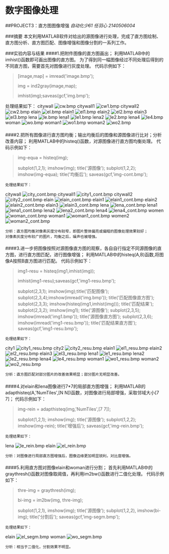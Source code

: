 ﻿﻿﻿# 数字图像处理##PROJECT3：直方图图像增强_自动化少61_ _任羽心_ _2140506004_###摘要    本文利用MATLAB软件对给出的源图像进行处理，完成了直方图绘制、    直方图分析、直方图匹配、图像增强和图像分割的一系列工作。###实验内容与结果####1.把附件图像的直方图画出；    利用MATLAB中的imhist()函数即可画出图像的直方图。    为了得到同一幅图像经过不同处理后得到的不同直方图，需要首先对图像进行灰度处理。    代码示例如下：> [image,map] = imread('image.bmp');>> img = ind2gray(image,map);>> imhist(img);saveas(gcf,'img.bmp');处理结果如下：citywall![cw.bmp](https://i.loli.net/2019/03/19/5c90700279d6e.bmp)citywall1![cw1.bmp](https://i.loli.net/2019/03/19/5c9070037f6d0.bmp)citywall2![cw2.bmp](https://i.loli.net/2019/03/19/5c90700274fc1.bmp)elain![el.bmp](https://i.loli.net/2019/03/19/5c907003eba3b.bmp)elain1![el1.bmp](https://i.loli.net/2019/03/19/5c9070032c1d5.bmp)elain2![el2.bmp](https://i.loli.net/2019/03/19/5c9070036d46a.bmp)elain3![el3.bmp](https://i.loli.net/2019/03/19/5c9070034c1ec.bmp)lena![le.bmp](https://i.loli.net/2019/03/19/5c90700709928.bmp)lena1![le1.bmp](https://i.loli.net/2019/03/19/5c907003dd0fa.bmp)lena2![le2.bmp](https://i.loli.net/2019/03/19/5c90700304172.bmp)lena4![le4.bmp](https://i.loli.net/2019/03/19/5c907155d2471.bmp)woman![wo.bmp](https://i.loli.net/2019/03/19/5c907155a6111.bmp)woman1![wo1.bmp](https://i.loli.net/2019/03/19/5c90715590d15.bmp)woman2![wo2.bmp](https://i.loli.net/2019/03/19/5c907155e5bbc.bmp) ########2.把所有图像进行直方图均衡；输出均衡后的图像和源图像进行比对；分析改善内容；    利用MATLAB中的histeq()函数，对源图像进行直方图均衡处理。    代码示例如下：> img-equa = histeq(img);>> subplot(1,2,1); imshow(img); title('源图像'); subplot(1,2,2); imshow(img-equa); title('均衡后'); saveas(gcf,'img-cont.bmp');    处理结果如下：citywall![city_cont.bmp](https://i.loli.net/2019/03/19/5c9073ad7f22d.bmp)citywall1![city1_cont.bmp](https://i.loli.net/2019/03/19/5c9073adddeb5.bmp)citywall2![city2_cont.bmp](https://i.loli.net/2019/03/19/5c9073af45b5c.bmp)elain![elain_cont.bmp](https://i.loli.net/2019/03/19/5c9073b04aa48.bmp)elain1![elain1_cont.bmp](https://i.loli.net/2019/03/19/5c9073b08f212.bmp)elain2![elain2_cont.bmp](https://i.loli.net/2019/03/19/5c9073b104b97.bmp)elain3![elain3_cont.bmp](https://i.loli.net/2019/03/19/5c9073b0c7916.bmp)lena![lena_cont.bmp](https://i.loli.net/2019/03/19/5c9073b151cf4.bmp)lena1![lena1_cont.bmp](https://i.loli.net/2019/03/19/5c9073b16221e.bmp)lena2![lena2_cont.bmp](https://i.loli.net/2019/03/19/5c9073b20b2e9.bmp)lena4![lena4_cont.bmp](https://i.loli.net/2019/03/19/5c9074c9832c1.bmp)women![woman_cont.bmp](https://i.loli.net/2019/03/19/5c9074c9b80e2.bmp)woman1![woman1_cont.bmp](https://i.loli.net/2019/03/19/5c9074c99c1cc.bmp)women2![woman2_cont.bmp](https://i.loli.net/2019/03/19/5c9074c9c0148.bmp)    分析：直方图均衡对像素灰度分布较窄，即图片整体偏亮或偏暗的图像处理效果较好；    对像素灰度分布较广的图片，均衡之后，噪声也被增强。########3.进一步把图像按照对源图像直方图的观察，各自自行指定不同源图像的直方图，进行直方图匹配，进行图像增强；    利用MATLAB中的histeq(A,B)函数,将图像A按照B直方图进行匹配。    代码示例如下：> img1-resu = histeq(img1,imhist(img));>> imhist(img1-resu);saveas(gcf,'img1-resu.bmp');>> subplot(2,3,1); imshow(img);title('匹配图像'); subplot(2,3,4);imshow(imread('img.bmp')); title('匹配图像直方图'); subplot(2,3,3); imshow(histeq(img1,imhist(img))); title('匹配结果'); subplot(2,3,2); imshow(img1); title('源图像'); subplot(2,3,5); imshow(imread('img1.bmp')); title('源图像直方图'); subplot(2,3,6); imshow(imread('img1-resu.bmp')); title('匹配结果直方图'); saveas(gcf,'img1-resu.bmp');    处理结果如下：city1![city1_resu.bmp](https://i.loli.net/2019/03/19/5c9077eb372f9.bmp)city2![city2_resu.bmp](https://i.loli.net/2019/03/19/5c9077eb78113.bmp)elain1![el1_resu.bmp](https://i.loli.net/2019/03/19/5c9077edc2812.bmp)elain2![el2_resu.bmp](https://i.loli.net/2019/03/19/5c9077ecdc208.bmp)elain3![el3_resu.bmp](https://i.loli.net/2019/03/19/5c9077f16409f.bmp)lena1![le1_resu.bmp](https://i.loli.net/2019/03/19/5c9077eec44b4.bmp)lena2![le2_resu.bmp](https://i.loli.net/2019/03/19/5c9077ed84f21.bmp)lena4![le4_resu.bmp](https://i.loli.net/2019/03/19/5c9077eec6140.bmp)woman1![wo1_resu.bmp](https://i.loli.net/2019/03/19/5c9077ed51581.bmp)woman2![wo2_resu.bmp](https://i.loli.net/2019/03/19/5c9077ee89e5c.bmp)    分析：直方图匹配对部分图片的改善效果明显；部分图片无明显改善。########4.对elain和lena图像进行7*7的局部直方图增强；    利用MATLAB的adapthisteq(A,'NumTiles',[N N])函数，对图像进行局部增强，采取邻域大小[7 7]；    代码示例如下：> img-rein = adapthisteq(img,'NumTiles',[7 7]);>> subplot(1,2,1); imshow(img); title('源图像'); subplot(1,2,2); imshow(img-rein); title('增强后'); saveas(gcf,'img-rein.bmp');    处理结果如下：lena![le_rein.bmp](https://i.loli.net/2019/03/19/5c907a206b818.bmp)elain![el_rein.bmp](https://i.loli.net/2019/03/19/5c907a207249f.bmp)    分析：对图像进行局部直方图增强后，图像边缘更加明显锐利，对比度增强。########5.利用直方图对图像elain和woman进行分割；    首先利用MATLAB中的graythresh()函数对图像取阈值，再利用im2bw()函数进行二值化处理。    代码示例如下：> thre-img = graythresh(img);>> bi-img = im2bw(img, thre-img);>> subplot(1,2,1), imshow(img); title('源图像'); subplot(1,2,2), imshow(bi-img); title('分割后'); saveas(gcf,'img-segm.bmp');    处理结果如下：elain![el_segm.bmp](https://i.loli.net/2019/03/19/5c907c4323758.bmp)woman![wo_segm.bmp](https://i.loli.net/2019/03/19/5c907c4325119.bmp)    分析：相当于二值化，分割效果不明显。